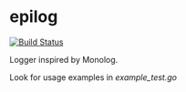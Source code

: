 # epilog

[![Build Status](https://travis-ci.org/go-st/epilog.svg?branch=master)](https://travis-ci.org/go-st/epilog)

Logger inspired by Monolog.

Look for usage examples in *example_test.go*
